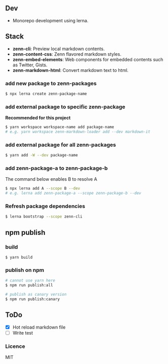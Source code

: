 
## Dev
- Monorepo development using lerna.

## Stack
- **zenn-cli**: Preview local markdown contents.
- **zenn-content-css**: Zenn flavored markdown styles.
- **zenn-embed-elements**: Web components for embedded contents such as Twitter, Gists.
- **zenn-markdown-html**: Convert markdown text to html.

### add new package to zenn-packages
```sh
$ npx lerna create zenn-package-name
```

### add external package to specific zenn-package
**Recommended for this project**
```sh
$ yarn workspace workspace-name add package-name
# e.g. yarn workspace zenn-markdown-loader add --dev markdown-it
```

### add external package for all zenn-packages
```sh
$ yarn add -W --dev package-name
```

### add zenn-package-a to zenn-package-b
The command below enables B to resolve A
```sh
$ npx lerna add A --scope B --dev
# e.g. lerna add zenn-package-a --scope zenn-package-b --dev
```

### Refresh package dependencies
```sh
$ lerna bootstrap --scope zenn-cli
```

## npm publish

### build
```
$ yarn build
```

### publish on npm
```sh
# cannot use yarn here
$ npm run publish:all

# publish as canary version
$ npm run publish:canary
```

## ToDo
- [x] Hot reload markdown file
- [ ] Write test

### Licence
MIT

